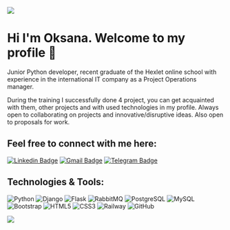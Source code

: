 ![](https://github.com/halfrost/halfrost/blob/master/icons/header_1.png)

# Hi I'm Oksana. Welcome to my profile 👋

Junior Python developer, recent graduate of the Hexlet online school with experience in the international IT company as a Project Operations manager.

During the training I successfully done 4 project, you can get acquainted with them, other projects and with used technologies in my profile.
Always open to collaborating on projects and innovative/disruptive ideas. Also open to proposals for work.

## Feel free to connect with me here:

[![Linkedin Badge](https://img.shields.io/badge/-Oksana_Karshakevich-blue?style=for-the-badge&logo=Linkedin&logoColor=white&link=https://www.linkedin.com/in/oksana-karshakevich/)](https://www.linkedin.com/in/oksana-karshakevich/)
[![Gmail Badge](https://img.shields.io/badge/-oksanaakadem39-c14438?style=for-the-badge&logo=Gmail&logoColor=white&link=mailto:oksanaakadem39@gmail.com)](mailto:oksanaakadem39@gmail.com)
[![Telegram Badge](https://img.shields.io/badge/-Telegram-0088cc?style=for-the-badge&logo=Telegram&logoColor=white)](https://t.me/Ksyu_s_h)


## Technologies & Tools:

![Python](https://img.shields.io/badge/-Python-black?style=for-the-badge&logo=python)
![Django](https://img.shields.io/badge/-Django-092E20?style=for-the-badge&logo=django)
![Flask](https://img.shields.io/badge/-Flask-000000?style=for-the-badge&logo=flask)
![RabbitMQ](https://img.shields.io/badge/-RabbitMQ-336791?style=for-the-badge&logo=RabbitMQ)
![PostgreSQL](https://img.shields.io/badge/-PostgreSQL-black?style=for-the-badge&logo=PostgreSQL)
![MySQL](https://img.shields.io/badge/-MySQL-black?style=for-the-badge&logo=mysql)
![Bootstrap](https://img.shields.io/badge/-Bootstrap-563D7C?style=for-the-badge&logo=bootstrap)
![HTML5](https://img.shields.io/badge/-HTML5-E34F26?style=for-the-badge&logo=html5&logoColor=white)
![CSS3](https://img.shields.io/badge/-CSS3-1572B6?style=for-the-badge&logo=css3)
![Railway](https://img.shields.io/badge/-Railway-black?style=for-the-badge&logo=Railway)
![GitHub](https://img.shields.io/badge/-GitHub-181717?style=for-the-badge&logo=GitHub)




![](https://komarev.com/ghpvc/?username=KsyushaKI)


